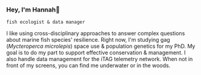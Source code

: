 ### Hey, I'm Hannah👋

`fish ecologist & data manager`

I like using cross-disciplinary approaches to answer complex questions about marine fish species' resilience. Right now, I'm studying gag (*Mycteroperca microlepis*) space use & population genetics for my PhD. My goal is to do my part to support effective conservation & management. I also handle data management for the iTAG telemetry network. When not in front of my screens, you can find me underwater or in the woods.
